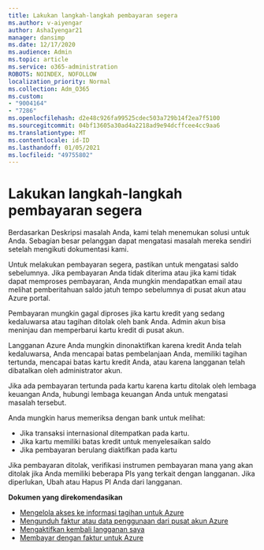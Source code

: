 ```yaml
---
title: Lakukan langkah-langkah pembayaran segera
ms.author: v-aiyengar
author: AshaIyengar21
manager: dansimp
ms.date: 12/17/2020
ms.audience: Admin
ms.topic: article
ms.service: o365-administration
ROBOTS: NOINDEX, NOFOLLOW
localization_priority: Normal
ms.collection: Adm_O365
ms.custom:
- "9004164"
- "7286"
ms.openlocfilehash: d2e48c926fa99525cdec503a729b14f2ea7f5100
ms.sourcegitcommit: 04bf13605a30ad4a2218ad9e94dcffcee4cc9aa6
ms.translationtype: MT
ms.contentlocale: id-ID
ms.lasthandoff: 01/05/2021
ms.locfileid: "49755802"
---
```

# <a name="make-immediate-payment---recommended-steps"></a>Lakukan langkah-langkah pembayaran segera

Berdasarkan Deskripsi masalah Anda, kami telah menemukan solusi untuk Anda. Sebagian besar pelanggan dapat mengatasi masalah mereka sendiri setelah mengikuti dokumentasi kami.

Untuk melakukan pembayaran segera, pastikan untuk mengatasi saldo sebelumnya. Jika pembayaran Anda tidak diterima atau jika kami tidak dapat memproses pembayaran, Anda mungkin mendapatkan email atau melihat pemberitahuan saldo jatuh tempo sebelumnya di pusat akun atau Azure portal. 

Pembayaran mungkin gagal diproses jika kartu kredit yang sedang kedaluwarsa atau tagihan ditolak oleh bank Anda. Admin akun bisa meninjau dan memperbarui kartu kredit di pusat akun. 

Langganan Azure Anda mungkin dinonaktifkan karena kredit Anda telah kedaluwarsa, Anda mencapai batas pembelanjaan Anda, memiliki tagihan tertunda, mencapai batas kartu kredit Anda, atau karena langganan telah dibatalkan oleh administrator akun.  

Jika ada pembayaran tertunda pada kartu karena kartu ditolak oleh lembaga keuangan Anda, hubungi lembaga keuangan Anda untuk mengatasi masalah tersebut.  

Anda mungkin harus memeriksa dengan bank untuk melihat:

- Jika transaksi internasional ditempatkan pada kartu. 
- Jika kartu memiliki batas kredit untuk menyelesaikan saldo 
- Jika pembayaran berulang diaktifkan pada kartu 

Jika pembayaran ditolak, verifikasi instrumen pembayaran mana yang akan ditolak jika Anda memiliki beberapa PIs yang terkait dengan langganan. Jika diperlukan, Ubah atau Hapus PI Anda dari langganan. 

**Dokumen yang direkomendasikan** 

- [Mengelola akses ke informasi tagihan untuk Azure](https://docs.microsoft.com/azure/billing/billing-manage-access?WT.mc_id=Portal-Microsoft_Azure_Support)
- [Mengunduh faktur atau data penggunaan dari pusat akun Azure](https://docs.microsoft.com/azure/billing/billing-download-azure-invoice-daily-usage-date?WT.mc_id=Portal-Microsoft_Azure_Support)
- [Mengaktifkan kembali langganan saya](https://docs.microsoft.com/azure/billing/billing-subscription-become-disable?WT.mc_id=Portal-Microsoft_Azure_Support)
- [Membayar dengan faktur untuk Azure](https://docs.microsoft.com/azure/cost-management-billing/manage/pay-by-invoice) 